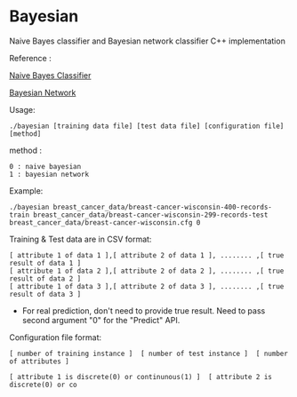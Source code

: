 # Bayesian
Naive Bayes classifier and Bayesian network classifier C++ implementation

Reference :

[Naive Bayes Classifier](https://en.wikipedia.org/wiki/Naive_Bayes_classifier)

[Bayesian Network](https://en.wikipedia.org/wiki/Bayesian_network)

Usage:
```
./bayesian [training data file] [test data file] [configuration file] [method]
```
method :
```
0 : naive bayesian
1 : bayesian network
```

Example:
```
./bayesian breast_cancer_data/breast-cancer-wisconsin-400-records-train breast_cancer_data/breast-cancer-wisconsin-299-records-test breast_cancer_data/breast-cancer-wisconsin.cfg 0
```


Training & Test data are in CSV format:
```
[ attribute 1 of data 1 ],[ attribute 2 of data 1 ], ........ ,[ true result of data 1 ]
[ attribute 1 of data 2 ],[ attribute 2 of data 2 ], ........ ,[ true result of data 2 ]
[ attribute 1 of data 3 ],[ attribute 2 of data 3 ], ........ ,[ true result of data 3 ]
```
* For real prediction, don't need to provide true result. Need to pass second argument "0" for the "Predict" API.

Configuration file format:
```
[ number of training instance ]  [ number of test instance ]  [ number of attributes ]

[ attribute 1 is discrete(0) or continunous(1) ]  [ attribute 2 is discrete(0) or co